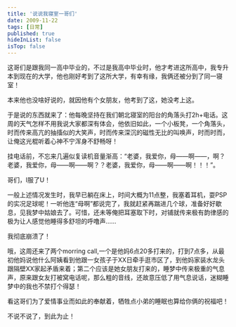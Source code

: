 ```yaml
---
title: '说说我寝室一哥们'
date: 2009-11-22 
tags: [日常]
published: true
hideInList: false
isTop: false
---
```



这哥们是跟我同一高中毕业的，不过是我高中毕业时，他才考进这所高中，我专升本到现在的大学，他也刚好考到了这所大学，有幸有缘，我俩还被分到了同一寝室！

本来他也没啥好说的，就因他有个女朋友，他考到了这，她没考上这。

于是说的东西就来了：他每晚坚持在我们朝北寝室的阳台的角落头打2h+电话。这周的天气怎样不用我说大家都深有体会，他依旧如此，一个小板凳，一个角落头，时而传来高亢的抽搐似的大笑声，时而传来深沉的磁性无比的叫唤声，时而时而，让俺这光棍听着心神不宁浑身不舒畅呀！

<!--more-->

挂电话前，不忘来几遍似复读机音量渐高：“老婆，我爱你，母——啊——，啊？老婆，我爱你，母——啊——啊？？老婆，我爱你，母——啊——啊！！！”。

哥们，I服了U！

一般上述情况发生时，我早已躺在床上，时间大概为11点整，我塞着耳机，耍PSP的实况足球呢！一听他连“母啊”都说完了，我就赶紧再踹进几个球，准备好好歇息，见我梦中姑娘去了。可惜，还未等俺把耳塞取下时，对铺就传来极有韵律感的极为让人感觉他睡得多舒坦的呼噜声……

我彻底崩溃了！

哦，这周还来了两个morring call,一个是他妈6点20多打来的，打到7点多，从最初他妈说他什么阿姨看到他跟一女孩子于XX日牵手逛市区了，到他妈家装水龙头跟隔壁XX家起矛盾来着；第二个应该是她女朋友打来的，睡梦中传来极重的气息声，原来跟女友打被窝电话呢，那么粗的音线，还故意压低了用气息说话，迷糊睡梦中的我也不禁打个得瑟！

看这哥们为了爱情事业而如此的奉献着，牺牲点小弟的睡眠也算给你俩的祝福吧！

不说不说了，到此为止！